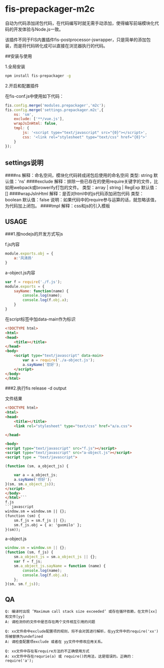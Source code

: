 fis-prepackager-m2c
==============================

自动为代码添加闭包代码，在代码编写时就无需手动添加，使得编写前端模块化代码的开发体验与Node.js一致。

该插件不同于FIS内置插件fis-postprocessor-jswrapper，只是简单的添加包装，而是将代码转化成可以直接在浏览器执行的代码。

##安装与使用

1.全局安装

```bash
npm install fis-prepackager -g
```

2.开启和配置插件

在fis-conf.js中使用如下代码：

```javascript
fis.config.merge('modules.prepackager','m2c');
fis.config.merge('settings.prepackager.m2c',{
    ns: 'sm',
    exclude: ['**/vue.js'],
    wrapJsInHtml: false,
    tmpl: {
        js: '<script type="text/javascript" src="{0}"></script>',
        css: '<link rel="stylesheet" type="text/css" href="{0}">'
    }
});
```
## settings说明
####ns
    解释：命名空间，模块化代码转成闭包后使用的命名空间
    类型: string
    默认值：'ns'
####exclude
    解释：排除一些已存在的使用require关键字的文件，比如用webpack或browerify打包的文件。
    类型：array | string | RegExp
    默认值：[]
####wrapJsInHtml
    解释：是否对html中的js代码添加闭包代码
    类型：boolean
    默认值：false
    说明：如果代码中的require参与运算的话，就忽略该值，为代码加上闭包。
####tmpl
    解释：css和js的引入模板

## USAGE

###1.按nodejs的开发方式写js

f.js内容
```javascript
module.exports.obj = {
    a:'风清扬'
}

```

a-object.js内容
```javascript
var f = require('./f.js');
module.exports = {
    sayName: function(name) {
        console.log(name);
        console.log(f.obj.a);
    }
}
```

在script标签中加data-main作为标识

```html
<!DOCTYPE html>
<html>
<head>
    <title></title>
</head>
<body>
    <script type="text/javascript" data-main>
        var a = require('./a-object.js');
        a.sayName('您好');
    </script>
</body>
</html>
```


###2.执行fis release -d output

文件结果
```html
<!DOCTYPE html>
<html>
<head>
    <title></title>
    <link rel="stylesheet" type="text/css" href="a/a.css">

</head>

<body>
<script type="text/javascript" src="f.js"></script>
<script type="text/javascript" src="a-object.js"></script>
<script type = "text/javascript">

(function (sm, a_object_js) {

    var a = a_object_js;
    a.sayName('你好');
}(sm, sm.a_object_js));
</script>
</body>
</html>```
f.js
```javascript
window.sm = window.sm || {};
(function (sm) {
    sm.f_js = sm.f_js || {};
    sm.f_js.obj = { a: 'guomilo' };
}(sm));

```

a-object.js
```javascript
window.sm = window.sm || {};
(function (sm, f_js) {
    sm.a_object_js = sm.a_object_js || {};
    var f = f_js;
    sm.a_object_js.sayName = function (name) {
        console.log(name);
        console.log(f.obj.a);
    };
}(sm, sm.f_js));
```
## QA
    Q: 编译时出现 ’Maximum call stack size exceeded’ 或存在循环依赖，在文件[xx]和文件[yy]
    A: 请检测你的文件中是否存在两个文件相互引用的问题

    Q: xx文件命中exclude配置项的规则，将不会对其进行解析，在yy文件中的require('xx')将被替换为undefined
    A: 请检查配置项exclude 或者在 yy文件中修改应用关系。

    Q: xx文件中存在有require方法的不正确使用方式
    A: xx文件中存在requrie(a) 或 require()的用法，这是错误的。正确的：require('a');













